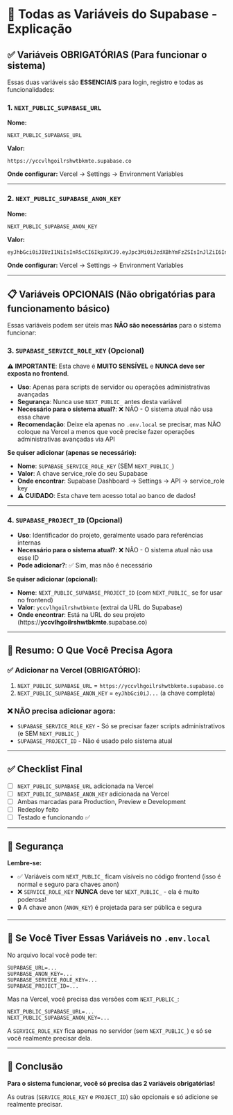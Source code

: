 # 🔑 Todas as Variáveis do Supabase - Explicação

## ✅ Variáveis OBRIGATÓRIAS (Para funcionar o sistema)

Essas duas variáveis são **ESSENCIAIS** para login, registro e todas as funcionalidades:

### 1. `NEXT_PUBLIC_SUPABASE_URL`
**Nome:**
```
NEXT_PUBLIC_SUPABASE_URL
```

**Valor:**
```
https://yccvlhgoilrshwtbkmte.supabase.co
```

**Onde configurar:** Vercel → Settings → Environment Variables

---

### 2. `NEXT_PUBLIC_SUPABASE_ANON_KEY`
**Nome:**
```
NEXT_PUBLIC_SUPABASE_ANON_KEY
```

**Valor:**
```
eyJhbGci0iJIUzI1NiIsInR5cCI6IkpXVCJ9.eyJpc3Mi0iJzdXBhYmFzZSIsInJlZiI6InljY3ZsaGdvaWxyc2h3dGJrbXRlIiwicm9sZSI6ImFub24iLCJpYXQi0jE3NjE0NjYzMjMsImV4cCI6MjA3NzA0MjMyM30.03mAHDeXheaSmzGVpXVKpcmvqqdqhKIrgnnqnQ0aGE8
```

**Onde configurar:** Vercel → Settings → Environment Variables

---

## 📋 Variáveis OPCIONAIS (Não obrigatórias para funcionamento básico)

Essas variáveis podem ser úteis mas **NÃO são necessárias** para o sistema funcionar:

### 3. `SUPABASE_SERVICE_ROLE_KEY` (Opcional)

**⚠️ IMPORTANTE**: Esta chave é **MUITO SENSÍVEL** e **NUNCA deve ser exposta no frontend**.

- **Uso**: Apenas para scripts de servidor ou operações administrativas avançadas
- **Segurança**: Nunca use `NEXT_PUBLIC_` antes desta variável
- **Necessário para o sistema atual?**: ❌ NÃO - O sistema atual não usa essa chave
- **Recomendação**: Deixe ela apenas no `.env.local` se precisar, mas NÃO coloque na Vercel a menos que você precise fazer operações administrativas avançadas via API

**Se quiser adicionar (apenas se necessário):**
- **Nome**: `SUPABASE_SERVICE_ROLE_KEY` (SEM `NEXT_PUBLIC_`)
- **Valor**: A chave service_role do seu Supabase
- **Onde encontrar**: Supabase Dashboard → Settings → API → service_role key
- **⚠️ CUIDADO**: Esta chave tem acesso total ao banco de dados!

---

### 4. `SUPABASE_PROJECT_ID` (Opcional)

- **Uso**: Identificador do projeto, geralmente usado para referências internas
- **Necessário para o sistema atual?**: ❌ NÃO - O sistema atual não usa esse ID
- **Pode adicionar?**: ✅ Sim, mas não é necessário

**Se quiser adicionar (opcional):**
- **Nome**: `NEXT_PUBLIC_SUPABASE_PROJECT_ID` (com `NEXT_PUBLIC_` se for usar no frontend)
- **Valor**: `yccvlhgoilrshwtbkmte` (extrai da URL do Supabase)
- **Onde encontrar**: Está na URL do seu projeto (https://**yccvlhgoilrshwtbkmte**.supabase.co)

---

## 🎯 Resumo: O Que Você Precisa Agora

### ✅ Adicionar na Vercel (OBRIGATÓRIO):

1. `NEXT_PUBLIC_SUPABASE_URL` = `https://yccvlhgoilrshwtbkmte.supabase.co`
2. `NEXT_PUBLIC_SUPABASE_ANON_KEY` = `eyJhbGci0iJ...` (a chave completa)

### ❌ NÃO precisa adicionar agora:

- `SUPABASE_SERVICE_ROLE_KEY` - Só se precisar fazer scripts administrativos (e SEM `NEXT_PUBLIC_`)
- `SUPABASE_PROJECT_ID` - Não é usado pelo sistema atual

---

## ✅ Checklist Final

- [ ] `NEXT_PUBLIC_SUPABASE_URL` adicionada na Vercel
- [ ] `NEXT_PUBLIC_SUPABASE_ANON_KEY` adicionada na Vercel
- [ ] Ambas marcadas para Production, Preview e Development
- [ ] Redeploy feito
- [ ] Testado e funcionando ✅

---

## 🔐 Segurança

**Lembre-se:**
- ✅ Variáveis com `NEXT_PUBLIC_` ficam visíveis no código frontend (isso é normal e seguro para chaves anon)
- ❌ `SERVICE_ROLE_KEY` **NUNCA** deve ter `NEXT_PUBLIC_` - ela é muito poderosa!
- 🔒 A chave anon (`ANON_KEY`) é projetada para ser pública e segura

---

## 📝 Se Você Tiver Essas Variáveis no `.env.local`

No arquivo local você pode ter:
```
SUPABASE_URL=...
SUPABASE_ANON_KEY=...
SUPABASE_SERVICE_ROLE_KEY=...
SUPABASE_PROJECT_ID=...
```

Mas na Vercel, você precisa das versões com `NEXT_PUBLIC_`:
```
NEXT_PUBLIC_SUPABASE_URL=...
NEXT_PUBLIC_SUPABASE_ANON_KEY=...
```

A `SERVICE_ROLE_KEY` fica apenas no servidor (sem `NEXT_PUBLIC_`) e só se você realmente precisar dela.

---

## 🎉 Conclusão

**Para o sistema funcionar, você só precisa das 2 variáveis obrigatórias!**

As outras (`SERVICE_ROLE_KEY` e `PROJECT_ID`) são opcionais e só adicione se realmente precisar.

